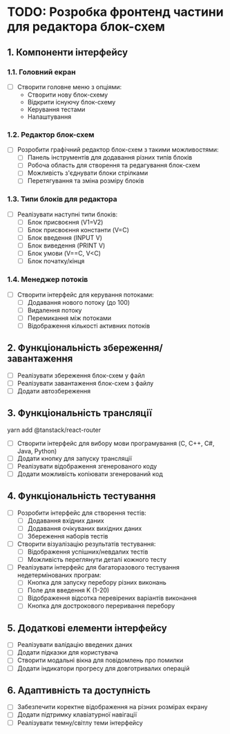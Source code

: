 # TODO: Розробка фронтенд частини для редактора блок-схем

## 1. Компоненти інтерфейсу

### 1.1. Головний екран

- [ ] Створити головне меню з опціями:
  - Створити нову блок-схему
  - Відкрити існуючу блок-схему
  - Керування тестами
  - Налаштування

### 1.2. Редактор блок-схем

- [ ] Розробити графічний редактор блок-схем з такими можливостями:
  - [ ] Панель інструментів для додавання різних типів блоків
  - [ ] Робоча область для створення та редагування блок-схем
  - [ ] Можливість з'єднувати блоки стрілками
  - [ ] Перетягування та зміна розміру блоків

### 1.3. Типи блоків для редактора

- [ ] Реалізувати наступні типи блоків:
  - [ ] Блок присвоєння (V1=V2)
  - [ ] Блок присвоєння константи (V=C)
  - [ ] Блок введення (INPUT V)
  - [ ] Блок виведення (PRINT V)
  - [ ] Блок умови (V==C, V<C)
  - [ ] Блок початку/кінця

### 1.4. Менеджер потоків

- [ ] Створити інтерфейс для керування потоками:
  - [ ] Додавання нового потоку (до 100)
  - [ ] Видалення потоку
  - [ ] Перемикання між потоками
  - [ ] Відображення кількості активних потоків

## 2. Функціональність збереження/завантаження

- [ ] Реалізувати збереження блок-схем у файл
- [ ] Реалізувати завантаження блок-схем з файлу
- [ ] Додати автозбереження

## 3. Функціональність трансляції

yarn add @tanstack/react-router

- [ ] Створити інтерфейс для вибору мови програмування (C, C++, C#, Java, Python)
- [ ] Додати кнопку для запуску трансляції
- [ ] Реалізувати відображення згенерованого коду
- [ ] Додати можливість копіювати згенерований код

## 4. Функціональність тестування

- [ ] Розробити інтерфейс для створення тестів:
  - [ ] Додавання вхідних даних
  - [ ] Додавання очікуваних вихідних даних
  - [ ] Збереження наборів тестів
- [ ] Створити візуалізацію результатів тестування:
  - [ ] Відображення успішних/невдалих тестів
  - [ ] Можливість переглянути деталі кожного тесту
- [ ] Реалізувати інтерфейс для багаторазового тестування недетермінованих програм:
  - [ ] Кнопка для запуску перебору різних виконань
  - [ ] Поле для введення K (1-20)
  - [ ] Відображення відсотка перевірених варіантів виконання
  - [ ] Кнопка для дострокового переривання перебору

## 5. Додаткові елементи інтерфейсу

- [ ] Реалізувати валідацію введених даних
- [ ] Додати підказки для користувача
- [ ] Створити модальні вікна для повідомлень про помилки
- [ ] Додати індикатори прогресу для довготривалих операцій

## 6. Адаптивність та доступність

- [ ] Забезпечити коректне відображення на різних розмірах екрану
- [ ] Додати підтримку клавіатурної навігації
- [ ] Реалізувати темну/світлу теми інтерфейсу

